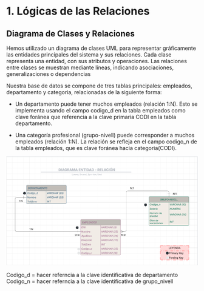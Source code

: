 # 1. Lógicas de las Relaciones

## Diagrama de Clases y Relaciones
Hemos utilizado un diagrama de clases UML para representar gráficamente las entidades principales del sistema y sus relaciones. Cada clase representa una entidad, con sus atributos y operaciones. Las relaciones entre clases se muestran mediante líneas, indicando asociaciones, generalizaciones o dependencias

Nuestra base de datos se compone de tres tablas principales: empleados, departamento y categoria, relacionadas de la siguiente forma:

- Un departamento puede tener muchos empleados (relación 1:N). Esto se implementa usando el campo codigo_d en la tabla empleados como clave foránea que referencia a la clave primaria CODI en la tabla departamento.

- Una categoría profesional (grupo-nivell) puede corresponder a muchos empleados (relación 1:N). La relación se refleja en el campo codigo_n de la tabla empleados, que es clave foránea hacia categoria(CODI).

![Diagrama](./imagenes/Diagrama/diagrama.png)


Codigo_d = hacer referncia a la clave identificativa de departamento
Codigo_n = hacer referncia a la clave identificativa de grupo_nivell


